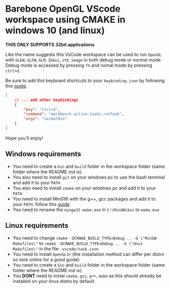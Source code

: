 # Barebone OpenGL VScode workspace using CMAKE in windows 10 (and linux)

**THIS ONLY SUPPORTS 32bit applications**

Like the name suggests this VsCode workspace can be used to run `OpenGL` with `GLEW`, `GLFW`, `GLM`, `ImGui`, `stb_image` in both debug mode or normal mode. 
Debug mode is accessed by pressing `f5` and nomal mode by pressing `ctrl+d`. 

Be sure to add this keyboard shortcuts to your `keybinding.json` by following this [guide](https://dzone.com/articles/setting-custom-shortcuts-in-visual-studio-code).
```json
[
    // ... add other keybindings
    {
        "key": "ctrl+d",
        "command": "workbench.action.tasks.runTask",
        "args": "normalRun"
    }
]
```

Hope you'll enjoy!

## Windows requirements
- You need to create a `bin` and `build` folder in the workspace folder (same folder where the README.md is). 
- You also need to install `git` on your windows pc to use the bash terminal and add it to your `PATH`
- You also need to install `cmake` on your windows pc and add it to your `PATH`
- You need to install MinGW with the g++, gcc packages and add it to your `PATH`. follow this [guide](https://www.youtube.com/watch?v=sXW2VLrQ3Bs) 
- You need to rename the `mingw32-make.exe` in `C:\MinGW\bin` to `make.exe`

## Linux requirements
- You need to change `cmake -DCMAKE_BUILD_TYPE=Debug .. -G \"MinGW Makefiles\"` to `cmake -DCMAKE_BUILD_TYPE=Debug .. -G \"Unix Makefiles\"` in the file `.vscode/task.json`
- You need to install `OpenGL3+` (the installation method can differ per distro so look online for a good guide)
- You need to create a `bin` and `build` folder in the workspace folder (same folder where the README.md is). 
- You **DONT** need to instal `cmake`, `gcc`, `g++`, `make` as this *should* already be installed on your linux distro by default. 
